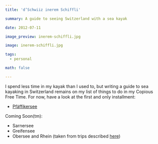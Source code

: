```yaml
---
title: 'd’Schwiiz inerem Schiffli'

summary: A guide to seeing Switzerland with a sea kayak

date: 2012-07-11

image_preview: inerem-schiffli.jpg

image: inerem-schiffli.jpg

tags:
  - personal

math: false

---
```


I spend less time in my kayak than I used to, but writing a guide to sea kayaking in Switzerland remains on my list of things to do in my Copious Free Time. For now, have a look at the first and only installment:

- [Pfäffikersee](/2014/07/dschwiiz-inerem-schiffli-pfaffikersee/)

Coming Soon(tm):

- Sarnersee
- Greifensee
- Obersee and Rhein (taken from trips described [here](/2013/12/from-france-to-austria/))